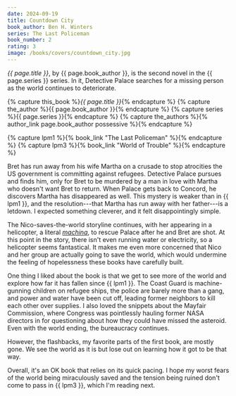 ```yaml
---
date: 2024-09-19
title: Countdown City
book_author: Ben H. Winters
series: The Last Policeman
book_number: 2
rating: 3
image: /books/covers/countdown_city.jpg
---
```


<cite class="book-title">{{ page.title }}</cite>, by <span
class="author-name">{{ page.book_author }}</span>, is the second novel in the
<span class="book-series">{{ page.series }}</span> series. In it, Detective
Palace searches for a missing person as the world continues to deteriorate.

{% capture this_book %}<cite class="book-title">{{ page.title }}</cite>{% endcapture %}
{% capture the_author %}<span class="author-name">{{ page.book_author }}</span>{% endcapture %}
{% capture series %}<span class="book-series">{{ page.series }}</span>{% endcapture %}
{% capture the_authors %}{% author_link page.book_author possessive %}{% endcapture %}

{% capture lpm1 %}{% book_link "The Last Policeman" %}{% endcapture %}
{% capture lpm3 %}{% book_link "World of Trouble" %}{% endcapture %}

Bret has run away from his wife Martha on a crusade to stop atrocities the US
government is committing against refugees. Detective Palace pursues and finds
him, only for Bret to be murdered by a man in love with Martha who doesn't
want Bret to return. When Palace gets back to Concord, he discovers Martha has
disappeared as well. This mystery is weaker than in {{ lpm1 }}, and the
resolution---that Martha has run away with her father---is a letdown. I
expected something cleverer, and it felt disappointingly simple.

The Nico-saves-the-world storyline continues, with her appearing in a
helicopter, a literal [_machina_][dem], to rescue Palace after he and Bret are
shot. At this point in the story, there isn't even running water or
electricity, so a helicopter seems fantastical. It makes me even more
concerned that Nico and her group are actually going to save the world, which
would undermine the feeling of hopelessness these books have carefully built.

[dem]: https://en.wikipedia.org/wiki/Deus_ex_machina

One thing I liked about the book is that we get to see more of the world and
explore how far it has fallen since {{ lpm1 }}. The Coast Guard is machine-gunning
children on refugee ships, the police are barely more than a gang, and power
and water have been cut off, leading former neighbors to kill each other over
supplies. I also loved the snippets about the Mayfair Commission, where
Congress was pointlessly hauling former NASA directors in for questioning
about how they could have missed the asteroid. Even with the world ending, the
bureaucracy continues.

However, the flashbacks, my favorite parts of the first book, are mostly gone.
We see the world as it is but lose out on learning how it got to be that way.

Overall, it's an OK book that relies on its quick pacing. I hope my worst fears
of the world being miraculously saved and the tension being ruined don't come
to pass in {{ lpm3 }}, which I'm reading next.
